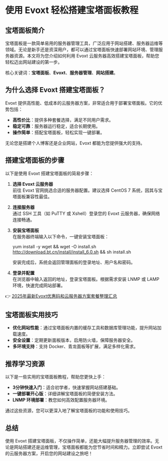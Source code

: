 # 使用 Evoxt 轻松搭建宝塔面板教程

## 宝塔面板简介

宝塔面板是一款简单易用的服务器管理工具，广泛应用于网站搭建、服务器运维等领域。无论是新手还是资深用户，都可以通过宝塔面板快速部署网站环境、管理服务器资源。本文将为您介绍如何利用 Evoxt 云服务器高效搭建宝塔面板，帮助您轻松迈出网站建设的第一步。

核心关键词：**宝塔面板**、**Evoxt**、**服务器管理**、**网站搭建**。

## 为什么选择 Evoxt 搭建宝塔面板？

Evoxt 提供高性能、低成本的云服务器方案，非常适合用于部署宝塔面板。它的优势包括：

- **高性价比**：提供多种套餐选择，满足不同用户需求。
- **稳定可靠**：服务器运行稳定，适合长期使用。
- **操作简单**：搭配宝塔面板，轻松实现一键部署。

无论您是搭建个人博客还是企业网站，Evoxt 都能为您提供强大的支持。

## 搭建宝塔面板的步骤

以下是使用 Evoxt 搭建宝塔面板的简易步骤：

1. **选择 Evoxt 云服务器**  
   前往 Evoxt 官网挑选合适的服务器配置。建议选择 CentOS 7 系统，因其与宝塔面板兼容性最佳。

2. **连接服务器**  
   通过 SSH 工具（如 PuTTY 或 Xshell）登录您的 Evoxt 云服务器，确保网络连接畅通。

3. **安装宝塔面板**  
   在服务器终端输入以下命令，一键安装宝塔面板：  
   
   yum install -y wget && wget -O install.sh http://download.bt.cn/install/install_6.0.sh && sh install.sh
   
   安装完成后，系统会返回管理面板的登录地址、用户名和密码。

4. **登录并配置**  
   在浏览器中输入返回的地址，登录宝塔面板。根据需求安装 LNMP 或 LAMP 环境，快速完成网站部署。

👉 [2025年最新Evoxt优惠码和云服务器方案套餐整理汇总](https://bit.ly/evoxt)

## 宝塔面板实用技巧

- **优化网站性能**：通过宝塔面板内置的缓存工具和数据库管理功能，提升网站加载速度。
- **安全设置**：定期更新面板版本，启用防火墙，保障服务器安全。
- **多环境支持**：支持 Docker、青龙面板等扩展，满足多样化需求。

## 推荐学习资源

以下是一些实用的宝塔面板教程，帮助您更快上手：

- **3分钟快速入门**：适合初学者，快速掌握网站搭建基础。
- **一键部署开心版**：详细讲解宝塔面板的简便安装方法。
- **LNMP 环境部署**：教您如何高效配置服务器环境。

通过这些资源，您可以更深入地了解宝塔面板的功能和使用技巧。

## 总结

使用 Evoxt 搭建宝塔面板，不仅操作简单，还能大幅提升服务器管理的效率。无论是网站搭建还是运维管理，宝塔面板都能为您节省时间和精力。立即尝试 Evoxt 的云服务器方案，开启您的网站建设之旅吧！